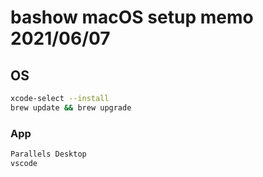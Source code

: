 # bashow macOS setup memo 2021/06/07

## OS

``` sh
xcode-select --install
brew update && brew upgrade
```

### App

``` sh
Parallels Desktop
vscode
```

